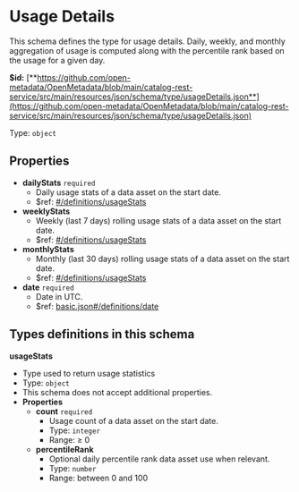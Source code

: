 # Usage Details

This schema defines the type for usage details. Daily, weekly, and monthly aggregation of usage is computed along with the percentile rank based on the usage for a given day.

**$id:** [**https://github.com/open-metadata/OpenMetadata/blob/main/catalog-rest-service/src/main/resources/json/schema/type/usageDetails.json**](https://github.com/open-metadata/OpenMetadata/blob/main/catalog-rest-service/src/main/resources/json/schema/type/usageDetails.json)

Type: `object`

## Properties

* **dailyStats** `required`
  * Daily usage stats of a data asset on the start date.
  * $ref: [\#/definitions/usageStats](usage-details.md#/definitions/usageStats)
* **weeklyStats**
  * Weekly \(last 7 days\) rolling usage stats of a data asset on the start date.
  * $ref: [\#/definitions/usageStats](usage-details.md#/definitions/usageStats)
* **monthlyStats**
  * Monthly \(last 30 days\) rolling usage stats of a data asset on the start date.
  * $ref: [\#/definitions/usageStats](usage-details.md#/definitions/usageStats)
* **date** `required`
  * Date in UTC.
  * $ref: [basic.json\#/definitions/date](usage-details.md#basic.jsondefinitionsdate)

## Types definitions in this schema

**usageStats**

* Type used to return usage statistics
* Type: `object`
* This schema does not accept additional properties.
* **Properties**
  * **count** `required`
    * Usage count of a data asset on the start date.
    * Type: `integer`
    * Range:  ≥ 0
  * **percentileRank**
    * Optional daily percentile rank data asset use when relevant.
    * Type: `number`
    * Range: between 0 and 100


